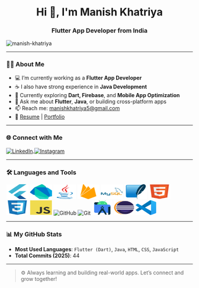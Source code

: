 <h1 align="center">Hi 👋, I'm Manish Khatriya</h1>
<h3 align="center">Flutter App Developer from India</h3>

<p align="left">
  <img src="https://komarev.com/ghpvc/?username=manish-khatriya&label=Profile%20views&color=0e75b6&style=flat" alt="manish-khatriya" />
</p>

---

### 🧑‍💻 About Me

- 💻 I’m currently working as a **Flutter App Developer**
- ☕ I also have strong experience in **Java Development**
- 🌱 Currently exploring **Dart, Firebase**, and **Mobile App Optimization**
- 💬 Ask me about **Flutter**, **Java**, or building cross-platform apps
- 📫 Reach me: [manishkhatriya5@gmail.com](mailto:manishkhatriya5@gmail.com)  
- 📄 [Resume](https://drive.google.com/file/d/16n1fmt6oXg9WCaE6JXsmzoWNaUxQ4AMp/view?usp=sharing) | [Portfolio](https://manish-khatriya.github.io/Portfolio--2025/)

---

### 🌐 Connect with Me

<p align="left">
  <a href="https://www.linkedin.com/in/manish-khatriya-ab8763249/" target="blank">
    <img align="center" src="https://raw.githubusercontent.com/rahuldkjain/github-profile-readme-generator/master/src/images/icons/Social/linked-in-alt.svg" alt="LinkedIn" height="40" width="60" />
  </a>
  <a href="https://www.instagram.com/gurjar__manish27__/" target="blank">
    <img align="center" src="https://raw.githubusercontent.com/rahuldkjain/github-profile-readme-generator/master/src/images/icons/Social/instagram.svg" alt="Instagram" height="40" width="60" />
  </a>
</p>

---

### 🛠️ Languages and Tools

<p align="left">
  <img src="https://raw.githubusercontent.com/devicons/devicon/master/icons/flutter/flutter-original.svg" alt="Flutter" width="60" height="40"/>
  <img src="https://raw.githubusercontent.com/devicons/devicon/master/icons/dart/dart-original.svg" alt="Dart" width="60" height="40"/>
  <img src="https://raw.githubusercontent.com/devicons/devicon/master/icons/java/java-original.svg" alt="Java" width="60" height="40"/>
  <img src="https://raw.githubusercontent.com/devicons/devicon/master/icons/firebase/firebase-plain.svg" alt="Firebase" width="60" height="40"/>
  <img src="https://raw.githubusercontent.com/devicons/devicon/master/icons/mysql/mysql-original-wordmark.svg" alt="MySQL" width="60" height="40"/>
  <img src="https://raw.githubusercontent.com/devicons/devicon/master/icons/sqlite/sqlite-original.svg" alt="SQLite" width="60" height="40"/>
  <img src="https://raw.githubusercontent.com/devicons/devicon/master/icons/html5/html5-original.svg" alt="HTML5" width="60" height="40"/>
  <img src="https://raw.githubusercontent.com/devicons/devicon/master/icons/css3/css3-original.svg" alt="CSS3" width="60" height="40"/>
  <img src="https://raw.githubusercontent.com/devicons/devicon/master/icons/javascript/javascript-original.svg" alt="JavaScript" width="60" height="40"/>
  <img src="https://github.githubassets.com/images/modules/logos_page/GitHub-Mark.png" alt="GitHub" width="60" height="80"/>
  <img src="https://www.vectorlogo.zone/logos/git-scm/git-scm-icon.svg" alt="Git" width="55" height="40"/>
  <img src="https://raw.githubusercontent.com/devicons/devicon/master/icons/androidstudio/androidstudio-original.svg" alt="Android Studio" width="55" height="40"/>
  <img src="https://raw.githubusercontent.com/devicons/devicon/master/icons/eclipse/eclipse-original.svg" alt="Eclipse" width="55" height="40"/>
  <img src="https://raw.githubusercontent.com/devicons/devicon/master/icons/vscode/vscode-original.svg" alt="VS Code" width="55" height="40"/>
</p>

---

### 📊 My GitHub Stats

- **Most Used Languages**: `Flutter (Dart)`, `Java`, `HTML`, `CSS`, `JavaScript`
- **Total Commits (2025)**: 44

---

> ⚙️ Always learning and building real-world apps. Let’s connect and grow together!
